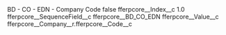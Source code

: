 <?xml version="1.0" encoding="UTF-8"?>
<CustomMetadata xmlns="http://soap.sforce.com/2006/04/metadata" xmlns:xsi="http://www.w3.org/2001/XMLSchema-instance" xmlns:xsd="http://www.w3.org/2001/XMLSchema">
    <label>BD - CO - EDN - Company Code</label>
    <protected>false</protected>
    <values>
        <field>fferpcore__Index__c</field>
        <value xsi:type="xsd:double">1.0</value>
    </values>
    <values>
        <field>fferpcore__SequenceField__c</field>
        <value xsi:type="xsd:string">fferpcore__BD_CO_EDN</value>
    </values>
    <values>
        <field>fferpcore__Value__c</field>
        <value xsi:type="xsd:string">fferpcore__Company__r.fferpcore__Code__c</value>
    </values>
</CustomMetadata>
